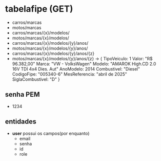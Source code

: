 # tabelafipe (GET)

- carros/marcas
- motos/marcas
- carros/marcas/{x}/modelos/
- motos/marcas/{x}/modelos/
- carros/marcas/{x}/modelos/{y}/anos/
- motos/marcas/{x}/modelos/{y}/anos/
- carros/marcas/{x}/modelos/{y}/anos/{z}
- motos/marcas/{x}/modelos/{y}/anos/{z} ->
  {
    TipoVeiculo: 1
    Valor: "R$ 96.382,00"
    Marca: "VW - VolksWagen"
    Modelo: "AMAROK High.CD 2.0 16V TDI 4x4 Dies. Aut"
    AnoModelo: 2014
    Combustivel: "Diesel"
    CodigoFipe: "005340-6"
    MesReferencia: "abril de 2025"
    SiglaCombustivel: "D"
  }

## senha PEM

- 1234

## entidades

- **user** possui os campos(por enquanto)
  - email
  - senha
  - id
  - role
